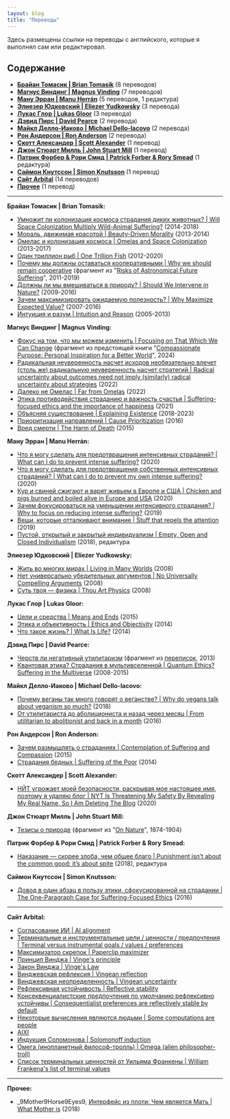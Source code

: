 ```yaml
---
layout: blog
title: "Переводы"
---
```

Здесь размещены ссылки на переводы с английского, которые я выполнял сам или редактировал.

##  Содержание
* **[Брайан Томасик \| Brian Tomasik](#Brian_Tomasik)** (8 переводов)
* **[Магнус Виндинг \| Magnus Vinding](#Magnus_Vinding)** (7 переводов)
* **[Ману Эрран \| Manu Herrán](#Manu_Herran)** (5 переводов, 1 редактура)
* **[Элиезер Юдковский \| Eliezer Yudkowsky](#Eliezer_Yudkowsky)** (3 перевода)
* **[Лукас Глор \| Lukas Gloor](#Lukas_Gloor)** (3 перевода)
* **[Дэвид Пирс \| David Pearce](#David_Pearce)** (2 перевода)
* **[Майкл Делло-Иаково \| Michael Dello-Iacovo](#Michael_Dello-Iacovo)** (2 перевода)
* **[Рон Андерсон \| Ron Anderson](#Ron_Anderson)** (2 перевода)
* **[Скотт Александер \| Scott Alexander](#Scott_Alexander)** (1 перевод)
* **[Джон Стюарт Милль \| John Stuart Mill](#John_Stuart_Mill)** (1 перевод)
* **[Патрик Форбер & Рори Смид \| Patrick Forber & Rory Smead](#Patrick_Forber)** (1 редактура)
* **[Саймон Кнутссон \| Simon Knutsson](#Simon_Knutsson)** (1 перевод)
* **[Сайт Arbital](#Arbital)** (14 переводов)
* **[Прочее](#Прочее)** (1 перевод)

---

<a id="Brian_Tomasik"></a>
**Брайан Томасик \| Brian Tomasik:**
* [Умножит ли колонизация космоса страдания диких животных? \| Will Space Colonization Multiply Wild-Animal Suffering?](https://reducingsuffering.github.io/brian-tomasik-will-space-colonization-multiply-wild-animal-suffering.html) (2014-2018)
* [Мораль, движимая красотой \| Beauty-Driven Morality](https://reducingsuffering.github.io/brian-tomasik-beauty-driven-morality.html) (2013-2014)
* [Омелас и колонизация космоса \| Omelas and Space Colonization](https://reducingsuffering.github.io/brian-tomasik-omelas-and-space-colonization.html) (2013-2017)
* [Один триллион рыб \| One Trillion Fish](https://reducingsuffering.github.io/brian-tomasik-one-trillion-fish.html) (2012-2020)
* [Почему мы должны оставаться кооперативными \| Why we should remain cooperative](https://reducingsuffering.github.io/brian-tomasik-1.html) (фрагмент из "[Risks of Astronomical Future Suffering](https://longtermrisk.org/risks-of-astronomical-future-suffering)", 2011-2019)
* [Должны ли мы вмешиваться в природу? \| Should We Intervene in Nature?](https://reducingsuffering.github.io/brian-tomasik-should-we-intervene-in-nature.html) (2009-2016)
* [Зачем максимизировать ожидаемую полезность? \| Why Maximize Expected Value?](https://reducingsuffering.github.io/brian-tomasik-why-maximize-expected-value.html) (2007-2016)
* [Интуиция и разум \| Intuition and Reason](https://reducingsuffering.github.io/brian-tomasik-intuition-and-reason.html) (2005-2013)

<a id="Magnus_Vinding"></a>
**Магнус Виндинг \| Magnus Vinding:**
* [Фокус на том, что мы можем изменить \| Focusing on That Which We Can Change](https://reducingsuffering.github.io/magnus-vinding-1.html) (фрагмент из предстоящей книги "[Compassionate Purpose: Personal Inspiration for a Better World](https://docs.google.com/document/d/1tU8B0BqJnjKi12XNwUD3hAkLe4HPKrXwzCixFXr5058/edit)", 2024)
* [Радикальная неуверенность насчет исходов необязательно влечет (столь же) радикальную неуверенность насчет стратегий \| Radical uncertainty about outcomes need not imply (similarly) radical uncertainty about strategies](https://reducingsuffering.github.io/magnus-vinding-strategic-uncertainty.html) (2022)
* [Далеко не Омелас \| Far from Omelas](https://reducingsuffering.github.io/magnus-vinding-far-from-omelas.html) (2022)
* [Этика противодействия страданию и важность счастья \| Suffering-focused ethics and the importance of happiness](https://reducingsuffering.github.io/magnus-vinding-suffering-focused-ethics-and-the-importance-of-happiness.html) (2021)
* [Объясняя существование \| Explaining Existence](https://reducingsuffering.github.io/magnus-vinding-explaining-existence.html) (2018-2023)
* [Приоритизация направлений \| Cause Prioritization](https://reducingsuffering.github.io/magnus-vinding-cause-prioritization.html) (2016)
* [Вред смерти \| The Harm of Death](https://reducingsuffering.github.io/magnus-vinding-the-harm-of-death.html) (2015)

<a id="Manu_Herran"></a>
**Ману Эрран \| Manu Herrán:**
* [Что я могу сделать для предотвращения интенсивных страданий? \| What can I do to prevent intense suffering?](https://reducingsuffering.github.io/manu-herran-what-can-i-do-to-prevent-intense-suffering.html) (2020)
* [Что я могу сделать для предотвращения собственных интенсивных страданий? \| What can I do to prevent my own intense suffering?](https://reducingsuffering.github.io/manu-herran-what-can-i-do-to-prevent-my-own-intense-suffering.html) (2020)
* [Кур и свиней сжигают и варят живьем в Европе и США \| Chicken and pigs burned and boiled alive in Europe and USA](https://reducingsuffering.github.io/manu-herran-chicken-and-pigs-burned-and-boiled-alive-in-europe-and-usa.html) (2020)
* [Зачем фокусироваться на уменьшении интенсивного страдания? \| Why to focus on reducing intense suffering?](https://reducingsuffering.github.io/manu-herran-why-to-focus-on-reducing-intense-suffering.html) (2019)
* [Вещи, которые отталкивают внимание \| Stuff that repels the attention](https://reducingsuffering.github.io/manu-herran-stuff-that-repels-the-attention.html) (2019)
* [Пустой, открытый и закрытый индивидуализм \| Empty, Open and Closed Individualism](https://reducingsuffering.github.io/manu-herran-empty-open-and-closed-individualism.html) (2018), редактура

<a id="Eliezer_Yudkowsky"></a>
**Элиезер Юдковский \| Eliezer Yudkowsky:**
* [Жить во многих мирах \| Living in Many Worlds](https://reducingsuffering.github.io/eliezer-yudkowsky-living-in-many-worlds.html) (2008)
* [Нет универсально убедительных аргументов \| No Universally Compelling Arguments](https://reducingsuffering.github.io/eliezer-yudkowsky-no-universally-compelling-arguments.html) (2008)
* [Суть твоя — физика \| Thou Art Physics](https://reducingsuffering.github.io/eliezer-yudkowsky-thou-art-physics.html) (2008)

<a id="Lukas_Gloor"></a>
**Лукас Глор \| Lukas Gloor:**
* [Цели и средства \| Means and Ends](https://reducingsuffering.github.io/lukas-gloor-means-and-ends.html) (2015)
* [Этика и объективность \| Ethics and Objectivity](https://reducingsuffering.github.io/lukas-gloor-ethics-and-objectivity.html) (2014)
* [Что такое жизнь? \| What Is Life?](https://reducingsuffering.github.io/lukas-gloor-what-is-life.html) (2014)

<a id="David_Pearce"></a>
**Дэвид Пирс \| David Pearce:**
* [Черств ли негативный утилитаризм](https://reducingsuffering.github.io/david-pearce-2.html) (фрагмент из [переписок](https://www.hedweb.com/social-media/pre2014.html), 2013)
* [Квантовая этика? Страдания в мультивселенной \| Quantum Ethics? Suffering in the Multiverse](https://reducingsuffering.github.io/david-pearce-quantum-ethics-suffering-in-the-multiverse.html) (2008-2015)

<a id="Michael_Dello-Iacovo"></a>
**Майкл Делло-Иаково \| Michael Dello-Iacovo:**
* [Почему веганы так много говорят о веганстве? \| Why do vegans talk about veganism so much?](https://reducingsuffering.github.io/michael-dello-iacovo-why-do-vegans-talk-about-veganism-so-much.html) (2018)
* [От утилитариста до аболициониста и назад через месяц \| From utilitarian to abolitionist and back in a month](https://reducingsuffering.github.io/michael-dello-iacovo-from-utilitarian-to-abolitionist-and-back-in-a-month.html) (2016)

<a id="Ron_Anderson"></a>
**Рон Андерсон \| Ron Anderson:**
* [Зачем размышлять о страданиях \| Contemplation of Suffering and Compassion](https://reducingsuffering.github.io/ron-anderson-contemplation-of-suffering-and-compassion.html) (2015)
* [Страдания бедных \| Suffering of the Poor](https://reducingsuffering.github.io/ron-anderson-suffering-of-the-poor.html) (2014)
  
<a id="Scott_Alexander"></a>
**Скотт Александер \| Scott Alexander:**
* [НЙТ угрожает моей безопасности, раскрывая мое настоящее имя, поэтому я удаляю блог \| NYT Is Threatening My Safety By Revealing My Real Name, So I Am Deleting The Blog](https://vk.com/@kirdan-slate-star-codex-2020-06-22) (2020)

<a id="John_Stuart_Mill"></a>
**Джон Стюарт Милль \| John Stuart Mill:**
* [Тезисы о природе](https://reducingsuffering.github.io/john-stuart-mill-1.html) (фрагмент из "[On Nature](https://www.lancaster.ac.uk/users/philosophy/texts/mill_on.htm)", 1874-1904)

<a id="Patrick_Forber"></a>
**Патрик Форбер & Рори Смид \| Patrick Forber & Rory Smead:**
* [Наказание — скорее злоба, чем общее благо \| Punishment isn’t about the common good: it’s about spite](https://reducingsuffering.github.io/patrick-forber-punishment-isnt-about-the-common-good-its-about-spite.html) (2018), редактура

<a id="Simon_Knutsson"></a>
**Саймон Кнутссон \| Simon Knutsson:**
* [Довод в один абзац в пользу этики, сфокусированной на страдании \| The One-Paragraph Case for Suffering-Focused Ethics](https://reducingsuffering.github.io/simon-knutsson-the-one-paragraph-case-for-suffering-focused-ethics.html) (2016)

---

<a id="Arbital"></a>
**Сайт Arbital:**
* [Согласование ИИ \| AI alignment](arbital/ai-alignment.html)
* [Терминальные и инструментальные цели / ценности / предпочтения \| Terminal versus instrumental goals / values / preferences](arbital/terminal-vs-instrumental.html)
* [Максимизатор скрепок \| Paperclip maximizer](arbital/paperclip-maximizer.html)
* [Принцип Винджа \| Vinge's principle](arbital/vinge-principle.html)
* [Закон Винджа \| Vinge's Law](arbital/vinge-law.html)
* [Винджевская рефлексия \| Vingean reflection](arbital/vingean-reflection.html)
* [Винджевская неопределенность \| Vingean uncertainty](arbital/vingean-uncertainty.html)
* [Рефлексивная устойчивость \| Reflective stability](arbital/reflective-stability.html)
* [Консеквенциалистские предпочтения по умолчанию рефлексивно устойчивы \| Consequentialist preferences are reflectively stable by default](arbital/consequentialist-preferences-are-reflectively-stable-by-default.html)
* [Некоторые вычисления являются людьми \| Some computations are people](arbital/some-computations-are-people.html)
* [AIXI](arbital/aixi.html)
* [Индукция Соломонова \| Solomonoff induction](arbital/solomonoff-induction.html)
* [Омега (инопланетный философ-тролль) \| Omega (alien philosopher-troll)](arbital/omega-alien-philosopher-troll.html)
* [Список терминальных ценностей от Уильяма Франкены \| William Frankena's list of terminal values](arbital/frankena-list-of-terminal-values.html)

---

<a id="Прочее"></a>
**Прочее:**
* _9Mother9Horse9Eyes9, [Интерфейс из плоти: Чем является Мать \| What Mother is](https://vk.com/@-188637166-flesh-interface-what-mother-is) (2018)
